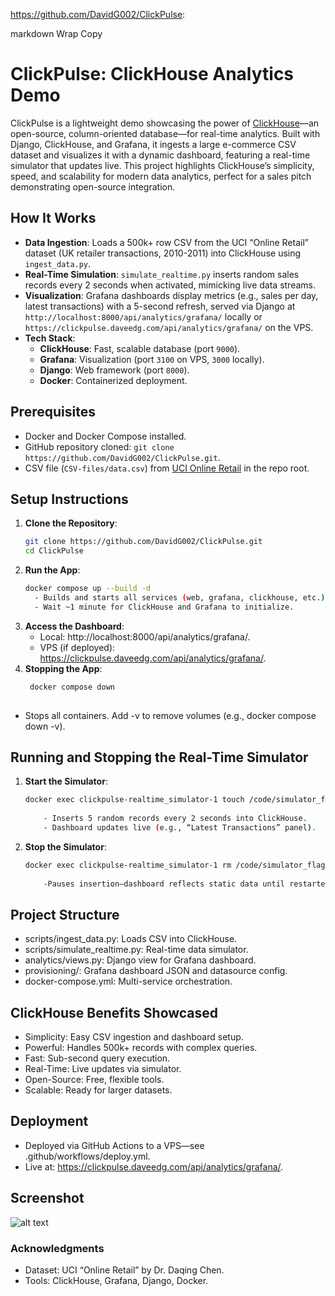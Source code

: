 https://github.com/DavidG002/ClickPulse:

markdown
Wrap
Copy
# ClickPulse: ClickHouse Analytics Demo


ClickPulse is a lightweight demo showcasing the power of [ClickHouse](https://clickhouse.com/)—an open-source, column-oriented database—for real-time analytics. Built with Django, ClickHouse, and Grafana, it ingests a large e-commerce CSV dataset and visualizes it with a dynamic dashboard, featuring a real-time simulator that updates live. This project highlights ClickHouse’s simplicity, speed, and scalability for modern data analytics, perfect for a sales pitch demonstrating open-source integration.

## How It Works
- **Data Ingestion**: Loads a 500k+ row CSV from the UCI “Online Retail” dataset (UK retailer transactions, 2010-2011) into ClickHouse using `ingest_data.py`.
- **Real-Time Simulation**: `simulate_realtime.py` inserts random sales records every 2 seconds when activated, mimicking live data streams.
- **Visualization**: Grafana dashboards display metrics (e.g., sales per day, latest transactions) with a 5-second refresh, served via Django at `http://localhost:8000/api/analytics/grafana/` locally or `https://clickpulse.daveedg.com/api/analytics/grafana/` on the VPS.
- **Tech Stack**:
  - **ClickHouse**: Fast, scalable database (port `9000`).
  - **Grafana**: Visualization (port `3100` on VPS, `3000` locally).
  - **Django**: Web framework (port `8000`).
  - **Docker**: Containerized deployment.

## Prerequisites
- Docker and Docker Compose installed.
- GitHub repository cloned: `git clone https://github.com/DavidG002/ClickPulse.git`.
- CSV file (`CSV-files/data.csv`) from [UCI Online Retail](https://archive.ics.uci.edu/ml/datasets/online+retail) in the repo root.

## Setup Instructions
1. **Clone the Repository**:
   ```bash
   git clone https://github.com/DavidG002/ClickPulse.git
   cd ClickPulse
2. **Run the App**:
   ```bash
   docker compose up --build -d
     - Builds and starts all services (web, grafana, clickhouse, etc.).
     - Wait ~1 minute for ClickHouse and Grafana to initialize.
3. **Access the Dashboard**:
     - Local: http://localhost:8000/api/analytics/grafana/.
     - VPS (if deployed): https://clickpulse.daveedg.com/api/analytics/grafana/.
4. **Stopping the App**:
   ```bash
    docker compose down
     
- Stops all containers. Add -v to remove volumes (e.g., docker compose down -v).

## Running and Stopping the Real-Time Simulator
1. **Start the Simulator**:
    ```bash
    docker exec clickpulse-realtime_simulator-1 touch /code/simulator_flag.txt
        
        - Inserts 5 random records every 2 seconds into ClickHouse.
        - Dashboard updates live (e.g., “Latest Transactions” panel).

2. **Stop the Simulator**:
    ```bash
    docker exec clickpulse-realtime_simulator-1 rm /code/simulator_flag.txt
        
        -Pauses insertion—dashboard reflects static data until restarted.

## Project Structure
 - scripts/ingest_data.py: Loads CSV into ClickHouse.
 - scripts/simulate_realtime.py: Real-time data simulator.
 - analytics/views.py: Django view for Grafana dashboard.
 - provisioning/: Grafana dashboard JSON and datasource config.
 - docker-compose.yml: Multi-service orchestration.

## ClickHouse Benefits Showcased
 - Simplicity: Easy CSV ingestion and dashboard setup.
 - Powerful: Handles 500k+ records with complex queries.
 - Fast: Sub-second query execution.
 - Real-Time: Live updates via simulator.
 - Open-Source: Free, flexible tools.
 - Scalable: Ready for larger datasets.
## Deployment
 - Deployed via GitHub Actions to a VPS—see .github/workflows/deploy.yml.
 - Live at: https://clickpulse.daveedg.com/api/analytics/grafana/.

## Screenshot

![alt text](image.png)


### Acknowledgments
 - Dataset: UCI “Online Retail” by Dr. Daqing Chen.
 - Tools: ClickHouse, Grafana, Django, Docker.